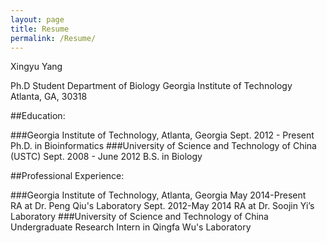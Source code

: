 ```yaml
---
layout: page
title: Resume
permalink: /Resume/
---
```


Xingyu Yang

Ph.D Student
Department of Biology
Georgia Institute of Technology
Atlanta, GA, 30318

##Education:

###Georgia Institute of Technology, Atlanta, Georgia
Sept. 2012 - Present Ph.D. in Bioinformatics
###University of Science and Technology of China (USTC)
Sept. 2008 - June 2012 B.S. in Biology



##Professional Experience:

###Georgia Institute of Technology, Atlanta, Georgia
May 2014-Present RA at Dr. Peng Qiu's Laboratory
Sept. 2012-May 2014 RA at Dr. Soojin Yi’s Laboratory
###University of Science and Technology of China
Undergraduate Research Intern in Qingfa Wu's Laboratory